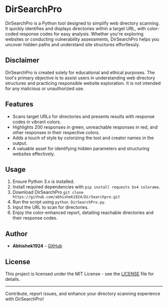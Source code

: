 # DirSearchPro

DirSearchPro is a Python tool designed to simplify web directory scanning. It quickly identifies and displays directories within a target URL, with color-coded response codes for easy analysis. Whether you're exploring websites or conducting vulnerability assessments, DirSearchPro helps you uncover hidden paths and understand site structures effortlessly.

## Disclaimer

DirSearchPro is created solely for educational and ethical purposes. The tool's primary objective is to assist users in understanding web directory structures and practicing responsible website exploration. It is not intended for any malicious or unauthorized use.

## Features

- Scans target URLs for directories and presents results with response codes in vibrant colors.
- Highlights 200 responses in green, unreachable responses in red, and other responses in their respective colors.
- Adds a touch of style by colorizing the tool and creator names in the output.
- A valuable asset for identifying hidden parameters and structuring websites effectively.

## Usage

1. Ensure Python 3.x is installed.
2. Install required dependencies with `pip install requests bs4 colorama`.
3. Download DirSearchPro `git clone https://github.com/abhishek1924/DirSearchpro.git`
4. Run the script using `python DirSearchPro.py`.
5. Input the URL to scan for directories.
6. Enjoy the color-enhanced report, detailing reachable directories and their response codes.

## Author

- **Abhishek1924** - [GitHub](https://github.com/Abhishek1924)

## License

This project is licensed under the MIT License - see the [LICENSE](LICENSE) file for details.

---

Contribute, report issues, and enhance your directory scanning experience with DirSearchPro!
